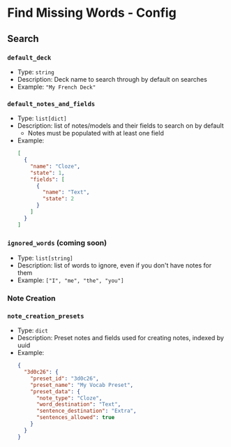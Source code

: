 # Find Missing Words - Config

## Search

### `default_deck`

- Type: `string`
- Description: Deck name to search through by default on searches
- Example: `"My French Deck"`

### `default_notes_and_fields`

- Type: `list[dict]`
- Description: list of notes/models and their fields to search on by default
  - Notes must be populated with at least one field
- Example:
    ```json
    [
      {
        "name": "Cloze", 
        "state": 1, 
        "fields": [
          {
            "name": "Text", 
            "state": 2
          }
        ]
      }
    ]
    ```

### `ignored_words` (coming soon)

- Type: `list[string]`
- Description: list of words to ignore, even if you don't have notes for them
- Example: `["I", "me", "the", "you"]`

### Note Creation

### `note_creation_presets`

- Type: `dict`
- Description: Preset notes and fields used for creating notes, indexed by uuid
- Example:
    ```json
    {
      "3d0c26": {
        "preset_id": "3d0c26",
        "preset_name": "My Vocab Preset",
        "preset_data": {
          "note_type": "Cloze",
          "word_destination": "Text",
          "sentence_destination": "Extra",
          "sentences_allowed": true
        }
      }
    }
    ```

